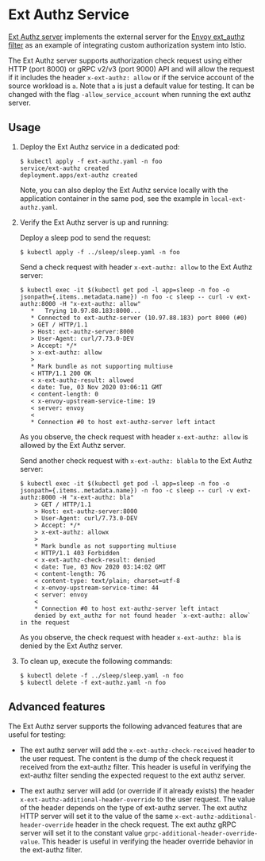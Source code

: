 # Ext Authz Service

[Ext Authz server](cmd/extauthz) implements the external server for the [Envoy ext_authz filter](https://www.envoyproxy.io/docs/envoy/v1.16.0/intro/arch_overview/security/ext_authz_filter)
as an example of integrating custom authorization system into Istio.

The Ext Authz server supports authorization check request using either HTTP (port 8000) or gRPC v2/v3 (port 9000) API and
will allow the request if it includes the header `x-ext-authz: allow` or if the service account of the source workload is `a`.
Note that `a` is just a default value for testing. It can be changed with the flag `-allow_service_account` when running the ext authz server.

## Usage

1. Deploy the Ext Authz service in a dedicated pod:

    ```console
    $ kubectl apply -f ext-authz.yaml -n foo
    service/ext-authz created
    deployment.apps/ext-authz created
    ```

    Note, you can also deploy the Ext Authz service locally with the application container in the same pod, see the example in `local-ext-authz.yaml`.

1. Verify the Ext Authz server is up and running:

    Deploy a sleep pod to send the request:

    ```console
    $ kubectl apply -f ../sleep/sleep.yaml -n foo
    ```

    Send a check request with header `x-ext-authz: allow` to the Ext Authz server:

    ```console
    $ kubectl exec -it $(kubectl get pod -l app=sleep -n foo -o jsonpath={.items..metadata.name}) -n foo -c sleep -- curl -v ext-authz:8000 -H "x-ext-authz: allow"
       *   Trying 10.97.88.183:8000...
       * Connected to ext-authz-server (10.97.88.183) port 8000 (#0)
       > GET / HTTP/1.1
       > Host: ext-authz-server:8000
       > User-Agent: curl/7.73.0-DEV
       > Accept: */*
       > x-ext-authz: allow
       >
       * Mark bundle as not supporting multiuse
       < HTTP/1.1 200 OK
       < x-ext-authz-result: allowed
       < date: Tue, 03 Nov 2020 03:06:11 GMT
       < content-length: 0
       < x-envoy-upstream-service-time: 19
       < server: envoy
       <
       * Connection #0 to host ext-authz-server left intact
    ```

    As you observe, the check request with header `x-ext-authz: allow` is allowed by the Ext Authz server.

    Send another check request with `x-ext-authz: blabla` to the Ext Authz server:

    ```console
    $ kubectl exec -it $(kubectl get pod -l app=sleep -n foo -o jsonpath={.items..metadata.name}) -n foo -c sleep -- curl -v ext-authz:8000 -H "x-ext-authz: bla"
        > GET / HTTP/1.1
        > Host: ext-authz-server:8000
        > User-Agent: curl/7.73.0-DEV
        > Accept: */*
        > x-ext-authz: allowx
        >
        * Mark bundle as not supporting multiuse
        < HTTP/1.1 403 Forbidden
        < x-ext-authz-check-result: denied
        < date: Tue, 03 Nov 2020 03:14:02 GMT
        < content-length: 76
        < content-type: text/plain; charset=utf-8
        < x-envoy-upstream-service-time: 44
        < server: envoy
        <
        * Connection #0 to host ext-authz-server left intact
        denied by ext_authz for not found header `x-ext-authz: allow` in the request
    ```

    As you observe, the check request with header `x-ext-authz: bla` is denied by the Ext Authz server.

1. To clean up, execute the following commands:

    ```console
    $ kubectl delete -f ../sleep/sleep.yaml -n foo
    $ kubectl delete -f ext-authz.yaml -n foo
    ```

## Advanced features

The Ext Authz server supports the following advanced features that are useful for testing:

- The ext authz server will add the `x-ext-authz-check-received` header to the user request. The content is the dump of
  the check request it received from the ext-authz filter. This header is useful in verifying the ext-authz filter sending
  the expected request to the ext authz server.

- The ext authz server will add (or override if it already exists) the header `x-ext-authz-additional-header-override` to
  the user request. The value of the header depends on the type of ext-authz server.
  The ext authz HTTP server will set it to the value of the same `x-ext-authz-additional-header-override` header in the
  check request. The ext authz gRPC server will set it to the constant value `grpc-additional-header-override-value`.
  This header is useful in verifying the header override behavior in the ext-authz filter.

